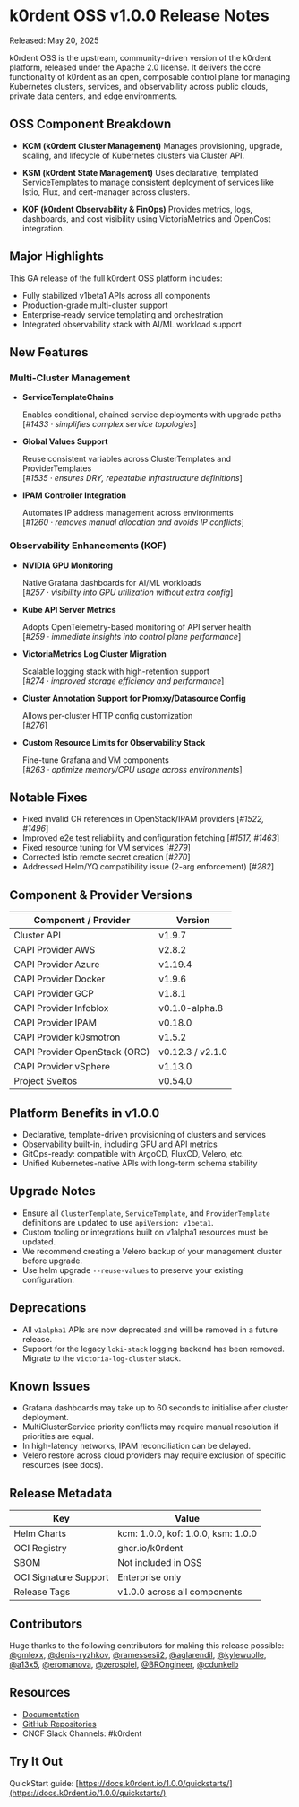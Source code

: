 
# k0rdent OSS v1.0.0 Release Notes

Released: May 20, 2025

k0rdent OSS is the upstream, community-driven version of the k0rdent platform, released under the Apache 2.0 license. It delivers the core functionality of k0rdent as an open, composable control plane for managing Kubernetes clusters, services, and observability across public clouds, private data centers, and edge environments.

## OSS Component Breakdown

-   **KCM (k0rdent Cluster Management)**
    Manages provisioning, upgrade, scaling, and lifecycle of Kubernetes clusters via Cluster API.
    
-   **KSM (k0rdent State Management)**
    Uses declarative, templated ServiceTemplates to manage consistent deployment of services like Istio, Flux, and cert-manager across clusters.
    
-   **KOF (k0rdent Observability & FinOps)**
    Provides metrics, logs, dashboards, and cost visibility using VictoriaMetrics and OpenCost integration.

## Major Highlights

This GA release of the full k0rdent OSS platform includes:

-   Fully stabilized v1beta1 APIs across all components
-   Production-grade multi-cluster support
-   Enterprise-ready service templating and orchestration
-   Integrated observability stack with AI/ML workload support

## New Features

### Multi-Cluster Management

-   **ServiceTemplateChains**

    Enables conditional, chained service deployments with upgrade paths  
    [*#1433 · simplifies complex service topologies*]
    
-   **Global Values Support**

    Reuse consistent variables across ClusterTemplates and ProviderTemplates  
    [*#1535 · ensures DRY, repeatable infrastructure definitions*]
    
-   **IPAM Controller Integration**

    Automates IP address management across environments  
    [*#1260 · removes manual allocation and avoids IP conflicts*]
    

### Observability Enhancements (KOF)

-   **NVIDIA GPU Monitoring**

    Native Grafana dashboards for AI/ML workloads  
    [*#257 · visibility into GPU utilization without extra config*]
    
-   **Kube API Server Metrics**

    Adopts OpenTelemetry-based monitoring of API server health  
    [*#259 · immediate insights into control plane performance*]
    
-   **VictoriaMetrics Log Cluster Migration**

    Scalable logging stack with high-retention support  
    [*#274 · improved storage efficiency and performance*]
    
-   **Cluster Annotation Support for Promxy/Datasource Config**

    Allows per-cluster HTTP config customization  
    [*#276*]

-   **Custom Resource Limits for Observability Stack**

    Fine-tune Grafana and VM components  
    [*#263 · optimize memory/CPU usage across environments*]
    
## Notable Fixes

-   Fixed invalid CR references in OpenStack/IPAM providers 
    [*#1522, #1496*]
-   Improved e2e test reliability and configuration fetching 
    [*#1517, #1463*]
-   Fixed resource tuning for VM services 
    [*#279*]
-   Corrected Istio remote secret creation 
    [*#270*]
-   Addressed Helm/YQ compatibility issue (2-arg enforcement) 
    [*#282*]

## Component & Provider Versions

| Component / Provider          | Version          |
|-------------------------------|------------------|
| Cluster API                   | v1.9.7           |
| CAPI Provider AWS             | v2.8.2           |
| CAPI Provider Azure           | v1.19.4          |
| CAPI Provider Docker          | v1.9.6           |
| CAPI Provider GCP             | v1.8.1           |
| CAPI Provider Infoblox        | v0.1.0-alpha.8   |
| CAPI Provider IPAM            | v0.18.0          |
| CAPI Provider k0smotron       | v1.5.2           |
| CAPI Provider OpenStack (ORC) | v0.12.3 / v2.1.0 |
| CAPI Provider vSphere         | v1.13.0          |
| Project Sveltos               | v0.54.0          |


## Platform Benefits in v1.0.0

- Declarative, template-driven provisioning of clusters and services  
- Observability built-in, including GPU and API metrics  
- GitOps-ready: compatible with ArgoCD, FluxCD, Velero, etc.  
- Unified Kubernetes-native APIs with long-term schema stability

## Upgrade Notes

-   Ensure all `ClusterTemplate`, `ServiceTemplate`, and `ProviderTemplate` definitions are updated to use `apiVersion: v1beta1`.
-   Custom tooling or integrations built on v1alpha1 resources must be updated.
-   We recommend creating a Velero backup of your management cluster before upgrade.
-   Use helm upgrade `--reuse-values` to preserve your existing configuration.

## Deprecations

-   All `v1alpha1` APIs are now deprecated and will be removed in a future release.
-   Support for the legacy `loki-stack` logging backend has been removed. Migrate to the `victoria-log-cluster` stack.

## Known Issues

-   Grafana dashboards may take up to 60 seconds to initialise after cluster deployment.
-   MultiClusterService priority conflicts may require manual resolution if priorities are equal.
-   In high-latency networks, IPAM reconciliation can be delayed.
-   Velero restore across cloud providers may require exclusion of specific resources (see docs).
    
## Release Metadata

| Key                   | Value                              |
| --------------------- | ---------------------------------- |
| Helm Charts           | kcm: 1.0.0, kof: 1.0.0, ksm: 1.0.0 |
| OCI Registry          | ghcr.io/k0rdent                    |
| SBOM                  | Not included in OSS                |
| OCI Signature Support | Enterprise only                    |
| Release Tags          | v1.0.0 across all components       |

## Contributors

Huge thanks to the following contributors for making this release possible:  
[@gmlexx](https://github.com/gmlexx), [@denis-ryzhkov](https://github.com/denis-ryzhkov), [@ramessesii2](https://github.com/ramessesii2), [@aglarendil](https://github.com/aglarendil), [@kylewuolle](https://github.com/kylewuolle), [@a13x5](https://github.com/a13x5), [@eromanova](https://github.com/eromanova), [@zerospiel](https://github.com/zerospiel), [@BROngineer](https://github.com/BROngineer), [@cdunkelb](https://github.com/cdunkelb)

## Resources

-   [Documentation](https://k0rdent.github.io/docs)
-   [GitHub Repositories](https://github.com/k0rdent)
-   CNCF Slack Channels: #k0rdent

## Try It Out

QuickStart guide: [https://docs.k0rdent.io/1.0.0/quickstarts/](https://docs.k0rdent.io/1.0.0/quickstarts/)
